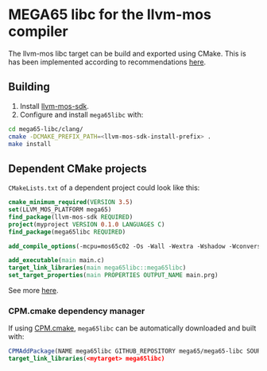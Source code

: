 # MEGA65 libc for the llvm-mos compiler

The llvm-mos libc target can be build and exported using
CMake. This is has been implemented according to recommendations
[here](https://pabloariasal.github.io/2018/02/19/its-time-to-do-cmake-right/).

## Building

1. Install [llvm-mos-sdk](https://github.com/llvm-mos/llvm-mos-sdk#getting-started).
2. Configure and install `mega65libc` with:
~~~ bash
cd mega65-libc/clang/
cmake -DCMAKE_PREFIX_PATH=<llvm-mos-sdk-install-prefix> .
make install
~~~

## Dependent CMake projects

`CMakeLists.txt` of a dependent project could look like this:
~~~ cmake
cmake_minimum_required(VERSION 3.5)
set(LLVM_MOS_PLATFORM mega65)
find_package(llvm-mos-sdk REQUIRED)
project(myproject VERSION 0.1.0 LANGUAGES C)
find_package(mega65libc REQUIRED)

add_compile_options(-mcpu=mos65c02 -Os -Wall -Wextra -Wshadow -Wconversion -Wno-language-extension-token)

add_executable(main main.c)
target_link_libraries(main mega65libc::mega65libc)
set_target_properties(main PROPERTIES OUTPUT_NAME main.prg)
~~~
See more [here](https://github.com/llvm-mos/llvm-mos-sdk#developing-for-6502-with-cmake).

### CPM.cmake dependency manager

If using [CPM.cmake](https://github.com/cpm-cmake/CPM.cmake),
`mega65libc` can be automatically downloaded and built with:
~~~ cmake
CPMAddPackage(NAME mega65libc GITHUB_REPOSITORY mega65/mega65-libc SOURCE_SUBDIR clang)
target_link_libraries(<mytarget> mega65libc)
~~~

